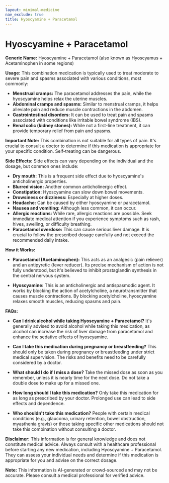 ```yaml
---
layout: minimal-medicine
nav_exclude: true
title: Hyoscyamine + Paracetamol
---
```


# Hyoscyamine + Paracetamol

**Generic Name:** Hyoscyamine + Paracetamol (also known as Hyoscyamus + Acetaminophen in some regions)

**Usage:** This combination medication is typically used to treat moderate to severe pain and spasms associated with various conditions,  most commonly:

* **Menstrual cramps:**  The paracetamol addresses the pain, while the hyoscyamine helps relax the uterine muscles.
* **Abdominal cramps and spasms:**  Similar to menstrual cramps, it helps alleviate pain and reduce muscle contractions in the abdomen.
* **Gastrointestinal disorders:** It can be used to treat pain and spasms associated with conditions like irritable bowel syndrome (IBS).
* **Renal colic (kidney stones):**  While not a first-line treatment, it can provide temporary relief from pain and spasms.

**Important Note:** This combination is not suitable for all types of pain.  It's crucial to consult a doctor to determine if this medication is appropriate for your specific condition.  Self-treating can be dangerous.


**Side Effects:**  Side effects can vary depending on the individual and the dosage, but common ones include:

* **Dry mouth:** This is a frequent side effect due to hyoscyamine's anticholinergic properties.
* **Blurred vision:** Another common anticholinergic effect.
* **Constipation:**  Hyoscyamine can slow down bowel movements.
* **Drowsiness or dizziness:**  Especially at higher doses.
* **Headache:**  Can be caused by either hyoscyamine or paracetamol.
* **Nausea and vomiting:** Although less common, it can occur.
* **Allergic reactions:**  While rare, allergic reactions are possible. Seek immediate medical attention if you experience symptoms such as rash, hives, swelling, or difficulty breathing.
* **Paracetamol overdose:** This can cause serious liver damage.  It is crucial to follow the prescribed dosage carefully and not exceed the recommended daily intake.


**How it Works:**

* **Paracetamol (Acetaminophen):** This acts as an analgesic (pain reliever) and an antipyretic (fever reducer). Its precise mechanism of action is not fully understood, but it's believed to inhibit prostaglandin synthesis in the central nervous system.

* **Hyoscyamine:** This is an anticholinergic and antispasmodic agent. It works by blocking the action of acetylcholine, a neurotransmitter that causes muscle contractions.  By blocking acetylcholine, hyoscyamine relaxes smooth muscles, reducing spasms and pain.


**FAQs:**

* **Can I drink alcohol while taking Hyoscyamine + Paracetamol?**  It's generally advised to avoid alcohol while taking this medication, as alcohol can increase the risk of liver damage from paracetamol and enhance the sedative effects of hyoscyamine.

* **Can I take this medication during pregnancy or breastfeeding?**  This should only be taken during pregnancy or breastfeeding under strict medical supervision.  The risks and benefits need to be carefully considered by a doctor.

* **What should I do if I miss a dose?**  Take the missed dose as soon as you remember, unless it is nearly time for the next dose. Do not take a double dose to make up for a missed one.

* **How long should I take this medication?**  Only take this medication for as long as prescribed by your doctor.  Prolonged use can lead to side effects and dependence.

* **Who shouldn't take this medication?**  People with certain medical conditions (e.g., glaucoma, urinary retention, bowel obstruction, myasthenia gravis) or those taking specific other medications should not take this combination without consulting a doctor.


**Disclaimer:** This information is for general knowledge and does not constitute medical advice.  Always consult with a healthcare professional before starting any new medication, including Hyoscyamine + Paracetamol. They can assess your individual needs and determine if this medication is appropriate for you and advise on the correct dosage.


**Note:** This information is AI-generated or crowd-sourced and may not be accurate. Please consult a medical professional for verified advice.